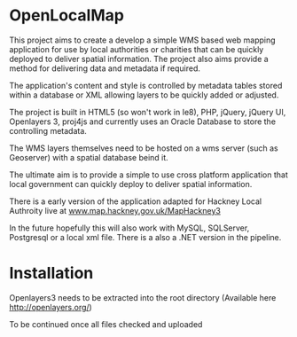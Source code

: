 OpenLocalMap
============

This project aims to create a develop a simple WMS based web mapping application for use by local authorities or charities that can be quickly deployed to deliver spatial information. The project also aims provide a method for delivering data and metadata if required. 

The application's content and style is controlled by metadata tables stored within a database or XML allowing layers to be quickly added or adjusted.  

The project is built in HTML5 (so won't work in Ie8), PHP, jQuery, jQuery UI, Openlayers 3,  proj4js and currently uses an Oracle Database to store the controlling metadata. 

The WMS layers themselves need to be hosted on a wms server (such as Geoserver) with a spatial database beind it. 

The ultimate aim is to provide a simple to use cross platform application that local government can quickly deploy to deliver spatial information. 

There is a early version of the application adapted for Hackney Local Authroity live at www.map.hackney.gov.uk/MapHackney3

In the future hopefully this will also work with MySQL, SQLServer,  Postgresql or a local xml file. There is a also a .NET version in the pipeline. 


Installation
============

Openlayers3 needs to be extracted into the root directory (Available here http://openlayers.org/)

To be continued once all files checked and uploaded
